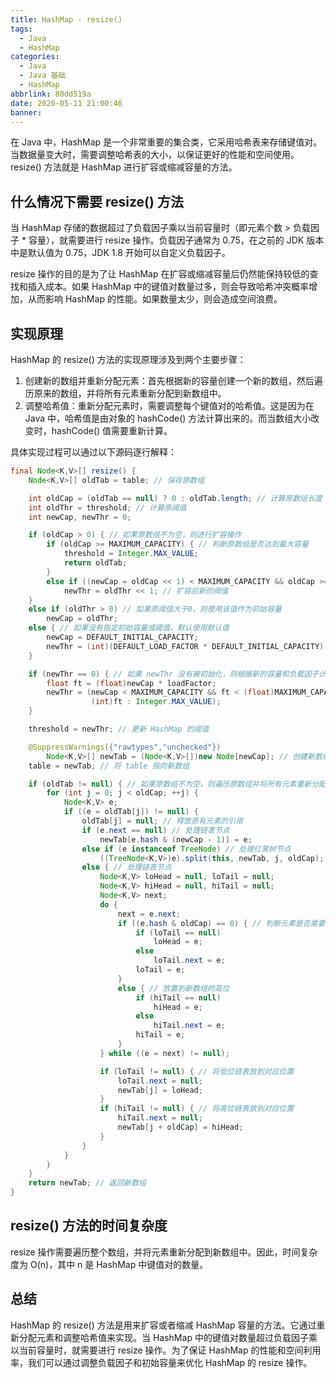 ```yaml
---
title: HashMap - resize()
tags:
  - Java
  - HashMap
categories:
  - Java
  - Java 基础
  - HashMap
abbrlink: 80dd519a
date: 2020-05-11 21:00:46
banner:
---
```


在 Java 中，HashMap 是一个非常重要的集合类，它采用哈希表来存储键值对。当数据量变大时，需要调整哈希表的大小，以保证更好的性能和空间使用。resize() 方法就是 HashMap 进行扩容或缩减容量的方法。

## 什么情况下需要 resize() 方法

当 HashMap 存储的数据超过了负载因子乘以当前容量时（即元素个数 > 负载因子 * 容量），就需要进行 resize 操作。负载因子通常为 0.75，在之前的 JDK 版本中是默认值为 0.75，JDK 1.8 开始可以自定义负载因子。

resize 操作的目的是为了让 HashMap 在扩容或缩减容量后仍然能保持较低的查找和插入成本。如果 HashMap 中的键值对数量过多，则会导致哈希冲突概率增加，从而影响 HashMap 的性能。如果数量太少，则会造成空间浪费。

## 实现原理

HashMap 的 resize() 方法的实现原理涉及到两个主要步骤：

1. 创建新的数组并重新分配元素：首先根据新的容量创建一个新的数组，然后遍历原来的数组，并将所有元素重新分配到新数组中。
2. 调整哈希值：重新分配元素时，需要调整每个键值对的哈希值。这是因为在 Java 中，哈希值是由对象的 hashCode() 方法计算出来的。而当数组大小改变时，hashCode() 值需要重新计算。

具体实现过程可以通过以下源码逐行解释：

```java
final Node<K,V>[] resize() {
    Node<K,V>[] oldTab = table; // 保存原数组

    int oldCap = (oldTab == null) ? 0 : oldTab.length; // 计算原数组长度
    int oldThr = threshold; // 计算原阈值
    int newCap, newThr = 0;

    if (oldCap > 0) { // 如果原数组不为空，则进行扩容操作
        if (oldCap >= MAXIMUM_CAPACITY) { // 判断原数组是否达到最大容量
            threshold = Integer.MAX_VALUE;
            return oldTab;
        }
        else if ((newCap = oldCap << 1) < MAXIMUM_CAPACITY && oldCap >= DEFAULT_INITIAL_CAPACITY)
            newThr = oldThr << 1; // 扩容后新的阈值
    }
    else if (oldThr > 0) // 如果原阈值大于0，则使用该值作为初始容量
        newCap = oldThr;
    else { // 如果没有指定初始容量或阈值，默认使用默认值
        newCap = DEFAULT_INITIAL_CAPACITY;
        newThr = (int)(DEFAULT_LOAD_FACTOR * DEFAULT_INITIAL_CAPACITY);
    }

    if (newThr == 0) { // 如果 newThr 没有被初始化，则根据新的容量和负载因子计算新的阈值
        float ft = (float)newCap * loadFactor;
        newThr = (newCap < MAXIMUM_CAPACITY && ft < (float)MAXIMUM_CAPACITY ?
                  (int)ft : Integer.MAX_VALUE);
    }

    threshold = newThr; // 更新 HashMap 的阈值

    @SuppressWarnings({"rawtypes","unchecked"})
        Node<K,V>[] newTab = (Node<K,V>[])new Node[newCap]; // 创建新数组
    table = newTab; // 将 table 指向新数组

    if (oldTab != null) { // 如果原数组不为空，则遍历原数组并将所有元素重新分配到新数组中
        for (int j = 0; j < oldCap; ++j) {
            Node<K,V> e;
            if ((e = oldTab[j]) != null) {
                oldTab[j] = null; // 释放原有元素的引用
                if (e.next == null) // 处理链表节点
                    newTab[e.hash & (newCap - 1)] = e;
                else if (e instanceof TreeNode) // 处理红黑树节点
                    ((TreeNode<K,V>)e).split(this, newTab, j, oldCap);
                else { // 处理链表节点
                    Node<K,V> loHead = null, loTail = null;
                    Node<K,V> hiHead = null, hiTail = null;
                    Node<K,V> next;
                    do {
                        next = e.next;
                        if ((e.hash & oldCap) == 0) { // 判断元素是否需要放置到新数组的低位
                            if (loTail == null)
                                loHead = e;
                            else
                                loTail.next = e;
                            loTail = e;
                        }
                        else { // 放置到新数组的高位
                            if (hiTail == null)
                                hiHead = e;
                            else
                                hiTail.next = e;
                            hiTail = e;
                        }
                    } while ((e = next) != null);

                    if (loTail != null) { // 将低位链表放到对应位置
                        loTail.next = null;
                        newTab[j] = loHead;
                    }
                    if (hiTail != null) { // 将高位链表放到对应位置
                        hiTail.next = null;
                        newTab[j + oldCap] = hiHead;
                    }
                }
            }
        }
    }
    return newTab; // 返回新数组
}
```

## resize() 方法的时间复杂度

resize 操作需要遍历整个数组，并将元素重新分配到新数组中。因此，时间复杂度为 O(n)，其中 n 是 HashMap 中键值对的数量。

## 总结

HashMap 的 resize() 方法是用来扩容或者缩减 HashMap 容量的方法。它通过重新分配元素和调整哈希值来实现。当 HashMap 中的键值对数量超过负载因子乘以当前容量时，就需要进行 resize 操作。为了保证 HashMap 的性能和空间利用率，我们可以通过调整负载因子和初始容量来优化 HashMap 的 resize 操作。
